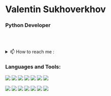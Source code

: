 # Valentin Sukhoverkhov
### Python Developer

<br><br>
<details><summary> 📫 How to reach me : </summary>
Email: lioniys1998@gmail.com
<br>
Phone: +380660991274
<br>
Telegram: https://t.me/Lioniysss
<br>
LinkedIn: https://www.linkedin.com/in/valentin-sukhoverkhov/
</details>

### Languages and Tools:

<img src="https://img.shields.io/badge/Python-F4A460?style=for-the-badge&logo=Python&logoColor=000000"> <img src="https://img.shields.io/badge/Django-F4A460?style=for-the-badge&logo=Django&logoColor=000000">
<img src="https://img.shields.io/badge/Git-F4A460?style=for-the-badge&logo=Git&logoColor=000000">
<img src="https://img.shields.io/badge/GitHub-F4A460?style=for-the-badge&logo=GitHub&logoColor=000000">
<img src="https://img.shields.io/badge/Docker-F4A460?style=for-the-badge&logo=Docker&logoColor=000000">
<img src="https://img.shields.io/badge/Linux-F4A460?style=for-the-badge&logo=Linux&logoColor=000000">
<img src="https://img.shields.io/badge/Bash-F4A460?style=for-the-badge&logo=GNU Bash&logoColor=000000">

<img src="https://img.shields.io/badge/Celery-F4A460?style=for-the-badge&logo=Celery&logoColor=000000"> <img src="https://img.shields.io/badge/Redis-F4A460?style=for-the-badge&logo=Redis&logoColor=000000">
<img src="https://img.shields.io/badge/PostgreSQL-F4A460?style=for-the-badge&logo=PostgreSQL&logoColor=000000">
<img src="https://img.shields.io/badge/MySQL-F4A460?style=for-the-badge&logo=MySQL&logoColor=000000">
<img src="https://img.shields.io/badge/SQLite-F4A460?style=for-the-badge&logo=SQLite&logoColor=000000">
<img src="https://img.shields.io/badge/MongoDB-F4A460?style=for-the-badge&logo=MongoDB&logoColor=000000">
<img src="https://img.shields.io/badge/Postman-F4A460?style=for-the-badge&logo=Postman&logoColor=000000">
